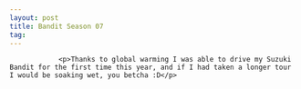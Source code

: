 ```yaml
---
layout: post
title: Bandit Season 07
tag: 
---
```



                <p>Thanks to global warming I was able to drive my Suzuki Bandit for the first time this year, and if I had taken a longer tour I would be soaking wet, you betcha :D</p>
            
